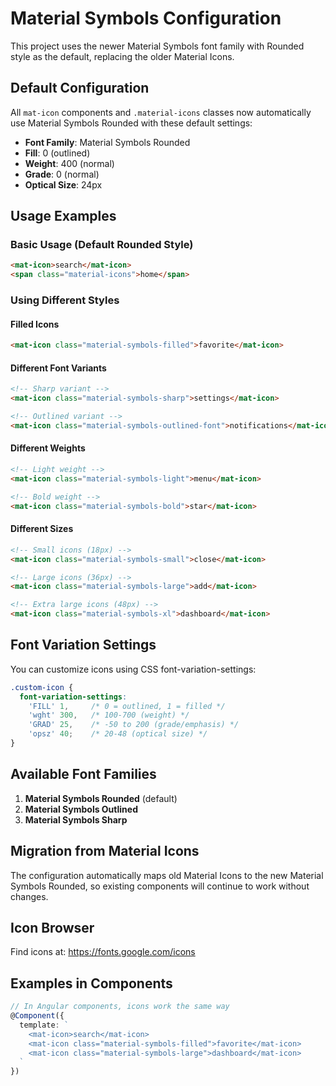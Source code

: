 # Material Symbols Configuration

This project uses the newer Material Symbols font family with Rounded style as the default, replacing the older Material Icons.

## Default Configuration

All `mat-icon` components and `.material-icons` classes now automatically use Material Symbols Rounded with these default settings:

- **Font Family**: Material Symbols Rounded
- **Fill**: 0 (outlined)
- **Weight**: 400 (normal)
- **Grade**: 0 (normal)
- **Optical Size**: 24px

## Usage Examples

### Basic Usage (Default Rounded Style)
```html
<mat-icon>search</mat-icon>
<span class="material-icons">home</span>
```

### Using Different Styles

#### Filled Icons
```html
<mat-icon class="material-symbols-filled">favorite</mat-icon>
```

#### Different Font Variants
```html
<!-- Sharp variant -->
<mat-icon class="material-symbols-sharp">settings</mat-icon>

<!-- Outlined variant -->
<mat-icon class="material-symbols-outlined-font">notifications</mat-icon>
```

#### Different Weights
```html
<!-- Light weight -->
<mat-icon class="material-symbols-light">menu</mat-icon>

<!-- Bold weight -->
<mat-icon class="material-symbols-bold">star</mat-icon>
```

#### Different Sizes
```html
<!-- Small icons (18px) -->
<mat-icon class="material-symbols-small">close</mat-icon>

<!-- Large icons (36px) -->
<mat-icon class="material-symbols-large">add</mat-icon>

<!-- Extra large icons (48px) -->
<mat-icon class="material-symbols-xl">dashboard</mat-icon>
```

## Font Variation Settings

You can customize icons using CSS font-variation-settings:

```css
.custom-icon {
  font-variation-settings:
    'FILL' 1,     /* 0 = outlined, 1 = filled */
    'wght' 300,   /* 100-700 (weight) */
    'GRAD' 25,    /* -50 to 200 (grade/emphasis) */
    'opsz' 40;    /* 20-48 (optical size) */
}
```

## Available Font Families

1. **Material Symbols Rounded** (default)
2. **Material Symbols Outlined**
3. **Material Symbols Sharp**

## Migration from Material Icons

The configuration automatically maps old Material Icons to the new Material Symbols Rounded, so existing components will continue to work without changes.

## Icon Browser

Find icons at: https://fonts.google.com/icons

## Examples in Components

```typescript
// In Angular components, icons work the same way
@Component({
  template: `
    <mat-icon>search</mat-icon>
    <mat-icon class="material-symbols-filled">favorite</mat-icon>
    <mat-icon class="material-symbols-large">dashboard</mat-icon>
  `
})
```
